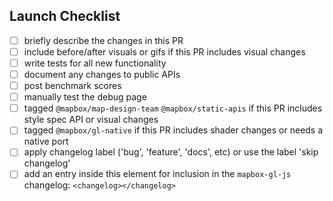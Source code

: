 ## Launch Checklist

<!-- Thanks for the PR! Feel free to add or remove items from the checklist. -->

 - [ ] briefly describe the changes in this PR
 - [ ] include before/after visuals or gifs if this PR includes visual changes
 - [ ] write tests for all new functionality
 - [ ] document any changes to public APIs
 - [ ] post benchmark scores
 - [ ] manually test the debug page
 - [ ] tagged `@mapbox/map-design-team` `@mapbox/static-apis` if this PR includes style spec API or visual changes
 - [ ] tagged `@mapbox/gl-native` if this PR includes shader changes or needs a native port
 - [ ] apply changelog label ('bug', 'feature', 'docs', etc) or use the label 'skip changelog'
 - [ ] add an entry inside this element for inclusion in the `mapbox-gl-js` changelog: `<changelog></changelog>`
